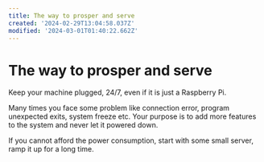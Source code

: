 ```yaml
---
title: The way to prosper and serve
created: '2024-02-29T13:04:58.037Z'
modified: '2024-03-01T01:40:22.662Z'
---
```


# The way to prosper and serve

Keep your machine plugged, 24/7, even if it is just a Raspberry Pi.

Many times you face some problem like connection error, program unexpected exits, system freeze etc. Your purpose is to add more features to the system and never let it powered down.

If you cannot afford the power consumption, start with some small server, ramp it up for a long time.

